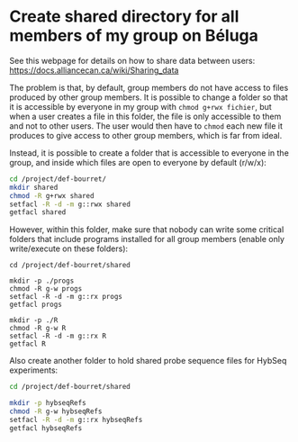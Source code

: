 # Create shared directory for all members of my group on Béluga

See this webpage for details on how to share data between users: https://docs.alliancecan.ca/wiki/Sharing_data

The problem is that, by default, group members do not have access to files produced by other group members. It is possible to change a folder so that it is accessible by everyone in my group with `chmod g+rwx fichier`, but when a user creates a file in this folder, the file is only accessible to them and not to other users. The user would then have to `chmod` each new file it produces to give access to other group members, which is far from ideal.

Instead, it is possible to create a folder that is accessible to everyone in the group, and inside which files are open to everyone by default (r/w/x):
```bash
cd /project/def-bourret/
mkdir shared
chmod -R g+rwx shared
setfacl -R -d -m g::rwx shared
getfacl shared

```

However, within this folder, make sure that nobody can write some critical folders that include programs installed for all group members (enable only write/execute on these folders):
```
cd /project/def-bourret/shared

mkdir -p ./progs
chmod -R g-w progs
setfacl -R -d -m g::rx progs
getfacl progs

mkdir -p ./R
chmod -R g-w R
setfacl -R -d -m g::rx R
getfacl R

```

Also create another folder to hold shared probe sequence files for HybSeq experiments:
```bash
cd /project/def-bourret/shared

mkdir -p hybseqRefs
chmod -R g-w hybseqRefs
setfacl -R -d -m g::rx hybseqRefs
getfacl hybseqRefs

```

